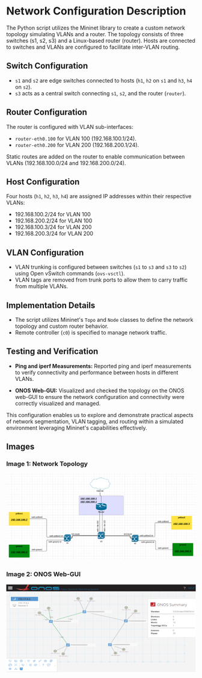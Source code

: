 # Network Configuration Description

The Python script utilizes the Mininet library to create a custom network topology simulating VLANs and a router. The topology consists of three switches (s1, s2, s3) and a Linux-based router (router). Hosts are connected to switches and VLANs are configured to facilitate inter-VLAN routing.

## Switch Configuration

- `s1` and `s2` are edge switches connected to hosts (`h1`, `h2` on `s1` and `h3`, `h4` on `s2`).
- `s3` acts as a central switch connecting `s1`, `s2`, and the router (`router`).

## Router Configuration

The router is configured with VLAN sub-interfaces:
- `router-eth0.100` for VLAN 100 (192.168.100.1/24).
- `router-eth0.200` for VLAN 200 (192.168.200.1/24).

Static routes are added on the router to enable communication between VLANs (192.168.100.0/24 and 192.168.200.0/24).

## Host Configuration

Four hosts (`h1`, `h2`, `h3`, `h4`) are assigned IP addresses within their respective VLANs:
- 192.168.100.2/24 for VLAN 100
- 192.168.200.2/24 for VLAN 100
- 192.168.100.3/24 for VLAN 200
- 192.168.200.3/24 for VLAN 200

## VLAN Configuration

- VLAN trunking is configured between switches (`s1` to `s3` and `s3` to `s2`) using Open vSwitch commands (`ovs-vsctl`).
- VLAN tags are removed from trunk ports to allow them to carry traffic from multiple VLANs.

## Implementation Details

- The script utilizes Mininet's `Topo` and `Node` classes to define the network topology and custom router behavior.
- Remote controller (`c0`) is specified to manage network traffic.

## Testing and Verification

- **Ping and iperf Measurements:** Reported ping and iperf measurements to verify connectivity and performance between hosts in different VLANs.

- **ONOS Web-GUI:** Visualized and checked the topology on the ONOS web-GUI to ensure the network configuration and connectivity were correctly visualized and managed.

This configuration enables us to explore and demonstrate practical aspects of network segmentation, VLAN tagging, and routing within a simulated environment leveraging Mininet's capabilities effectively.

## Images

### Image 1: Network Topology
![Network Topology](assets/Topology.png)

### Image 2: ONOS Web-GUI
![ONOS Web-GUI](assets/ONOS_GUI_visualisation.png)
